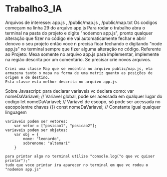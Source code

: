 # Trabalho3_IA
Arquivos de interesse: app.js   ,    /public/map.js     , /public/map.txt
Os codigos começam na linha 29 do arquivo app.js
Para rodar o trabalho abra o terminal na pasta do projeto e digite "nodemon app.js", pronto
qualquer alteração que fizer no código ele vai automaticamente fechar e abrir denovo o seu projeto
então voce n precisa ficar fechando e digitando "node app.js" no terminal sempre que fizer alguma alteração no código.
Referente ao Projeto:
    Mexa somente no arquivo app.js para implementar, implemente na região descrita por um comentário.
    Se precisar crie novos arquivos.

    Criei uma classe Map que se encontra no arquivo public/map.js, ela armazena tanto o mapa na forma de uma matriz quanto as posições de origem e de destino.
    Esta classe esta melhor descrita no arquivo app.js

Sobre Javascript:
    para declarar variaveis vc declara como:
        var nomeDaVariavel;     // Variavel global, pode ser acessada em qualquer lugar do codigo
        let nomeDaVariavel;     // Variavel de escopo, só pode ser acessada no escopo(entre chaves {})
        const nomeDaVariavel;   // Constante igual qualquer linguagem

    variaveis podem ser vetores:
        var vetor = ["posicao1", "posicao2"];
    variaveis podem ser objetos:
        var obj = {
            nome: "leonardo",
            sobrenome: "altemari"
        }

    para printar algo no terminal utilize "console.log("o que vc quiser printar");"
    tudo que voce printar ira aparecer no terminal em que vc rodou o "nodemon app.js"
